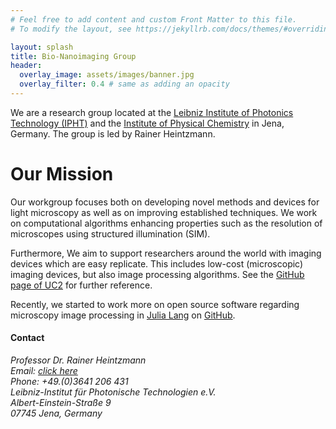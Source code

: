 ```yaml
---
# Feel free to add content and custom Front Matter to this file.
# To modify the layout, see https://jekyllrb.com/docs/themes/#overriding-theme-defaults

layout: splash
title: Bio-Nanoimaging Group
header:
  overlay_image: assets/images/banner.jpg
  overlay_filter: 0.4 # same as adding an opacity
---
```

We are a research group located at the [Leibniz Institute of Photonics Technology (IPHT)](https://www.leibniz-ipht.de/en/homepage/) and the [Institute of Physical Chemistry](https://www.ipc.uni-jena.de/en/research-groups/heintzmann-group) in Jena, Germany.
The group is led by Rainer Heintzmann.

# Our Mission

Our workgroup focuses both on developing novel methods and devices for light microscopy as well as on improving established techniques. 
We work on computational algorithms enhancing properties such as the resolution of microscopes using structured illumination (SIM).

Furthermore, We aim to support researchers around the world with imaging devices which are easy replicate. This includes low-cost (microscopic) imaging devices, but also image processing algorithms. See the [GitHub page of UC2](http://youseetoo.org) for further reference.

Recently, we started to work more on open source software regarding microscopy image processing in [Julia Lang](https://julialang.org/) on [GitHub](https://github.com/bionanoimaging/?q=&type=all&language=&sort=stargazers).



#### Contact
_Professor Dr. Rainer Heintzmann_<br>
_Email: [click here](https://mailhide.io/en/e/GKDvrXdl)_<br> 
_Phone: +49.(0)3641 206 431_<br>
_Leibniz-Institut für Photonische Technologien e.V._<br>
_Albert-Einstein-Straße 9_<br>
_07745 Jena, Germany_<br>

